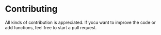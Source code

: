 # Contributing

All kinds of contribution is appreciated. If yocu want to improve the code or add functions, feel free to start a pull request.
